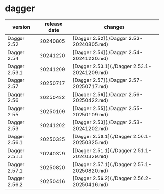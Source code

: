 # dagger	


|version|release date|changes|
|---|---|---|
|Dagger 2.52|20240805|[Dagger 2.52](./Dagger 2.52-20240805.md)|
|Dagger 2.54|20241220|[Dagger 2.54](./Dagger 2.54-20241220.md)|
|Dagger 2.53.1|20241209|[Dagger 2.53.1](./Dagger 2.53.1-20241209.md)|
|Dagger 2.57|20250717|[Dagger 2.57](./Dagger 2.57-20250717.md)|
|Dagger 2.56|20250422|[Dagger 2.56](./Dagger 2.56-20250422.md)|
|Dagger 2.55|20250109|[Dagger 2.55](./Dagger 2.55-20250109.md)|
|Dagger 2.53|20241202|[Dagger 2.53](./Dagger 2.53-20241202.md)|
|Dagger 2.56.1|20250325|[Dagger 2.56.1](./Dagger 2.56.1-20250325.md)|
|Dagger 2.51.1|20240329|[Dagger 2.51.1](./Dagger 2.51.1-20240329.md)|
|Dagger 2.57.1|20250820|[Dagger 2.57.1](./Dagger 2.57.1-20250820.md)|
|Dagger 2.56.2|20250416|[Dagger 2.56.2](./Dagger 2.56.2-20250416.md)|

